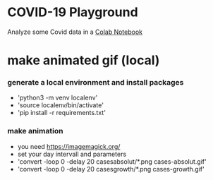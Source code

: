 # COVID-19 Playground

Analyze some Covid data in a [Colab Notebook](https://github.com/human-centered-ai-lab/app-covid-19-playground/blob/master/covid_19_playground.ipynb)

# make animated gif (local)

### generate a local environment and install packages

* 'python3 -m venv localenv'
* 'source localenv/bin/activate'
* 'pip install -r requirements.txt'

### make animation

* you need https://imagemagick.org/
* set your day intervall and parameters
* 'convert -loop 0 -delay 20 casesabsolut/*.png cases-absolut.gif'
* 'convert -loop 0 -delay 20 casesgrowth/*.png cases-growth.gif'

